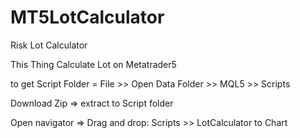 # MT5LotCalculator
Risk Lot Calculator

This Thing Calculate Lot on Metatrader5 

to get Script Folder = File >> Open Data Folder >> MQL5 >> Scripts

Download Zip => extract to Script folder

Open navigator => Drag and drop: Scripts >> LotCalculator to Chart
